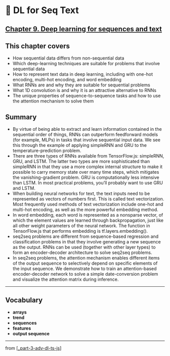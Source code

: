 # 🧬 DL for Seq Text

## [**Chapter 9.** Deep learning for sequences and text](https://livebook.manning.com/book/deep-learning-with-javascript/chapter-9/)

## This chapter covers

- How sequential data differs from non-sequential data
- Which deep-learning techniques are suitable for problems that involve sequential data
- How to represent text data in deep learning, including with one-hot encoding, multi-hot encoding, and word embedding
- What RNNs are and why they are suitable for sequential problems
- What 1D convolution is and why it is an attractive alternative to RNNs
- The unique properties of sequence-to-sequence tasks and how to use the attention mechanism to solve them

## Summary

- By virtue of being able to extract and learn information contained in the sequential order of things, RNNs can outperform feedforward models (for example, MLPs) in tasks that involve sequential input data. We see this through the example of applying simpleRNN and GRU to the temperature-prediction problem.
- There are three types of RNNs available from TensorFlow.js: simpleRNN, GRU, and LSTM. The latter two types are more sophisticated than simpleRNN in that they use a more complex internal structure to make it possible to carry memory state over many time steps, which mitigates the vanishing-gradient problem. GRU is computationally less intensive than LSTM. In most practical problems, you’ll probably want to use GRU and LSTM.
- When building neural networks for text, the text inputs need to be represented as vectors of numbers first. This is called text vectorization. Most frequently used methods of text vectorization include one-hot and multi-hot encoding, as well as the more powerful embedding method.
- In word embedding, each word is represented as a nonsparse vector, of which the element values are learned through backpropagation, just like all other weight parameters of the neural network. The function in TensorFlow.js that performs embedding is tf.layers.embedding().
- seq2seq problems are different from sequence-based regression and classification problems in that they involve generating a new sequence as the output. RNNs can be used (together with other layer types) to form an encoder-decoder architecture to solve seq2seq problems.
- In seq2seq problems, the attention mechanism enables different items of the output sequence to selectively depend on specific elements of the input sequence. We demonstrate how to train an attention-based encoder-decoder network to solve a simple date-conversion problem and visualize the attention matrix during inference.

---

## **Vocabulary**

- **arrays**
- **trend**
- **sequences**
- **features**
- **output sequence**

<link rel="stylesheet" type="text/css" media="all" href="../../../assets/css/custom.css" />

---

from [[_part-3-adv-dl-ts-js]]

[//begin]: # "Autogenerated link references for markdown compatibility"
[_part-3-adv-dl-ts-js]: ../_part-3-adv-dl-ts-js.md "Part 3 Adv DL TS JS"
[//end]: # "Autogenerated link references"
